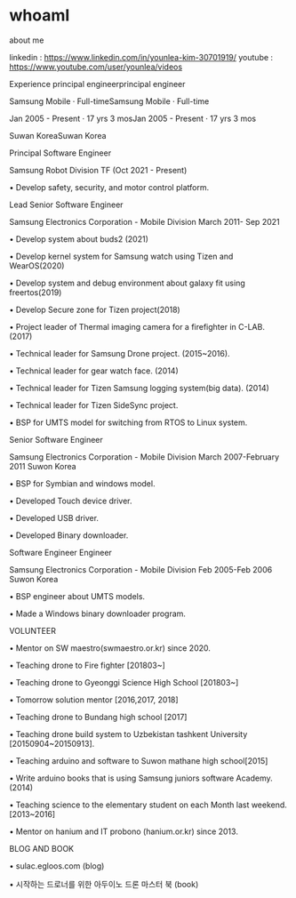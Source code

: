 # whoamI
about me

linkedin : https://www.linkedin.com/in/younlea-kim-30701919/
youtube : https://www.youtube.com/user/younlea/videos

Experience
principal engineerprincipal engineer

Samsung Mobile · Full-timeSamsung Mobile · Full-time

Jan 2005 - Present · 17 yrs 3 mosJan 2005 - Present · 17 yrs 3 mos

Suwan KoreaSuwan Korea

Principal Software Engineer

Samsung Robot Division TF (Oct 2021 - Present)

• Develop safety, security, and motor control platform.


Lead Senior Software Engineer

Samsung Electronics Corporation - Mobile Division March 2011- Sep 2021

• Develop system about buds2 (2021)

• Develop kernel system for Samsung watch using Tizen and WearOS(2020)

• Develop system and debug environment about galaxy fit using freertos(2019)

• Develop Secure zone for Tizen project(2018)

• Project leader of Thermal imaging camera for a firefighter in C-LAB. (2017)

• Technical leader for Samsung Drone project. (2015~2016).

• Technical leader for gear watch face. (2014)

• Technical leader for Tizen Samsung logging system(big data). (2014)

• Technical leader for Tizen SideSync project.

• BSP for UMTS model for switching from RTOS to Linux system. 


Senior Software Engineer

Samsung Electronics Corporation - Mobile Division March 2007-February 2011 Suwon Korea

• BSP for Symbian and windows model.

• Developed Touch device driver. 

• Developed USB driver. 

• Developed Binary downloader.


Software Engineer Engineer

Samsung Electronics Corporation - Mobile Division Feb 2005-Feb 2006 Suwon Korea

• BSP engineer about UMTS models.

• Made a Windows binary downloader program.

 
VOLUNTEER

• Mentor on SW maestro(swmaestro.or.kr) since 2020.

• Teaching drone to Fire fighter [201803~]

• Teaching drone to Gyeonggi Science High School [201803~]

• Tomorrow solution mentor [2016,2017, 2018]

• Teaching drone to Bundang high school [2017]

• Teaching drone build system to Uzbekistan tashkent University [20150904~20150913].

• Teaching arduino and software to Suwon mathane high school[2015]

• Write arduino books that is using Samsung juniors software Academy.(2014)

• Teaching science to the elementary student on each Month last weekend.[2013~2016]

• Mentor on hanium and IT probono (hanium.or.kr) since 2013.


BLOG AND BOOK

• sulac.egloos.com (blog)

• 시작하는 드로너를 위한 아두이노 드론 마스터 북 (book)

